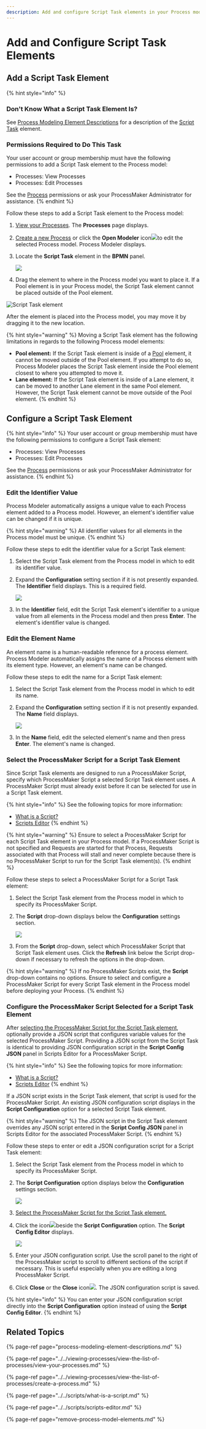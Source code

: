 ```yaml
---
description: Add and configure Script Task elements in your Process model.
---
```


# Add and Configure Script Task Elements

## Add a Script Task Element

{% hint style="info" %}
### Don't Know What a Script Task Element Is?

See [Process Modeling Element Descriptions](process-modeling-element-descriptions.md) for a description of the [Script Task](process-modeling-element-descriptions.md#script-task) element.

### Permissions Required to Do This Task

Your user account or group membership must have the following permissions to add a Script Task element to the Process model:

* Processes: View Processes
* Processes: Edit Processes

See the [Process](../../../processmaker-administration/permission-descriptions-for-users-and-groups.md#processes) permissions or ask your ProcessMaker Administrator for assistance.
{% endhint %}

Follow these steps to add a Script Task element to the Process model:

1. [View your Processes](https://processmaker.gitbook.io/processmaker-4-community/-LPblkrcFWowWJ6HZdhC/~/drafts/-LRhVZm0ddxDcGGdN5ZN/primary/designing-processes/viewing-processes/view-the-list-of-processes/view-your-processes#view-all-processes). The **Processes** page displays.
2. [Create a new Process](../../viewing-processes/view-the-list-of-processes/create-a-process.md) or click the **Open Modeler** icon![](../../../.gitbook/assets/open-modeler-edit-icon-processes-page-processes.png)to edit the selected Process model. Process Modeler displays.
3. Locate the **Script Task** element in the **BPMN** panel.

   ![](../../../.gitbook/assets/script-task-bpmn-side-bar-process-modeler-processes.png)

4. Drag the element to where in the Process model you want to place it. If a Pool element is in your Process model, the Script Task element cannot be placed outside of the Pool element.

![Script Task element](../../../.gitbook/assets/script-task-process-modeler-processes.png)

After the element is placed into the Process model, you may move it by dragging it to the new location.

{% hint style="warning" %}
Moving a Script Task element has the following limitations in regards to the following Process model elements:

* **Pool element:** If the Script Task element is inside of a [Pool](process-modeling-element-descriptions.md#pool) element, it cannot be moved outside of the Pool element. If you attempt to do so, Process Modeler places the Script Task element inside the Pool element closest to where you attempted to move it.
* **Lane element:** If the Script Task element is inside of a Lane element, it can be moved to another Lane element in the same Pool element. However, the Script Task element cannot be move outside of the Pool element.
{% endhint %}

## Configure a Script Task Element

{% hint style="info" %}
Your user account or group membership must have the following permissions to configure a Script Task element:

* Processes: View Processes
* Processes: Edit Processes

See the [Process](../../../processmaker-administration/permission-descriptions-for-users-and-groups.md#processes) permissions or ask your ProcessMaker Administrator for assistance.
{% endhint %}

### Edit the Identifier Value

Process Modeler automatically assigns a unique value to each Process element added to a Process model. However, an element's identifier value can be changed if it is unique.

{% hint style="warning" %}
All identifier values for all elements in the Process model must be unique.
{% endhint %}

Follow these steps to edit the identifier value for a Script Task element:

1. Select the Script Task element from the Process model in which to edit its identifier value.
2. Expand the **Configuration** setting section if it is not presently expanded. The **Identifier** field displays. This is a required field.  

   ![](../../../.gitbook/assets/script-task-configuration-identifier-name-process-modeler-processes.png)

3. In the **Identifier** field, edit the Script Task element's identifier to a unique value from all elements in the Process model and then press **Enter**. The element's identifier value is changed.

### Edit the Element Name

An element name is a human-readable reference for a process element. Process Modeler automatically assigns the name of a Process element with its element type. However, an element's name can be changed.

Follow these steps to edit the name for a Script Task element:

1. Select the Script Task element from the Process model in which to edit its name.
2. Expand the **Configuration** setting section if it is not presently expanded. The **Name** field displays.  

   ![](../../../.gitbook/assets/script-task-configuration-identifier-name-process-modeler-processes.png)

3. In the **Name** field, edit the selected element's name and then press **Enter**. The element's name is changed.

### Select the ProcessMaker Script for a Script Task Element

Since Script Task elements are designed to run a ProcessMaker Script, specify which ProcessMaker Script a selected Script Task element uses. A ProcessMaker Script must already exist before it can be selected for use in a Script Task element.

{% hint style="info" %}
See the following topics for more information:

* [What is a Script?](../../scripts/what-is-a-script.md)
* [Scripts Editor](../../scripts/scripts-editor.md)
{% endhint %}

{% hint style="warning" %}
Ensure to select a ProcessMaker Script for each Script Task element in your Process model. If a ProcessMaker Script is not specified and Requests are started for that Process, Requests associated with that Process will stall and never complete because there is no ProcessMaker Script to run for the Script Task element\(s\).
{% endhint %}

Follow these steps to select a ProcessMaker Script for a Script Task element:

1. Select the Script Task element from the Process model in which to specify its ProcessMaker Script.
2. The **Script** drop-down displays below the **Configuration** settings section.  

   ![](../../../.gitbook/assets/script-drop-down-script-task-process-modeler-processes.png)

3. From the **Script** drop-down, select which ProcessMaker Script that Script Task element uses. Click the **Refresh** link below the Script drop-down if necessary to refresh the options in the drop-down.

{% hint style="warning" %}
If no ProcessMaker Scripts exist, the **Script** drop-down contains no options. Ensure to select and configure a ProcessMaker Script for every Script Task element in the Process model before deploying your Process.
{% endhint %}

### Configure the ProcessMaker Script Selected for a Script Task Element

After [selecting the ProcessMaker Script for the Script Task element](add-and-configure-script-task-elements.md#select-the-processmaker-script-for-a-script-task-element), optionally provide a JSON script that configures variable values for the selected ProcessMaker Script. Providing a JSON script from the Script Task is identical to providing JSON configuration script in the **Script Config JSON** panel in Scripts Editor for a ProcessMaker Script.

{% hint style="info" %}
See the following topics for more information:

* [What is a Script?](../../scripts/what-is-a-script.md)
* [Scripts Editor](../../scripts/scripts-editor.md)
{% endhint %}

If a JSON script exists in the Script Task element, that script is used for the ProcessMaker Script. An existing JSON configuration script displays in the **Script Configuration** option for a selected Script Task element.

{% hint style="warning" %}
The JSON script in the Script Task element overrides any JSON script entered in the **Script Config JSON** panel in Scripts Editor for the associated ProcessMaker Script.
{% endhint %}

Follow these steps to enter or edit a JSON configuration script for a Script Task element:

1. Select the Script Task element from the Process model in which to specify its ProcessMaker Script.
2. The **Script Configuration** option displays below the **Configuration** settings section.  

   ![](../../../.gitbook/assets/script-configuration-script-task-process-modeler-processes.png)

3. [Select the ProcessMaker Script for the Script Task element.](add-and-configure-script-task-elements.md#select-the-processmaker-script-for-a-script-task-element)
4. Click the icon![](../../../.gitbook/assets/json-configuration-script-icon-script-task-element-process-modeler-processes.png)beside the **Script Configuration** option. The **Script Config Editor** displays.  

   ![](../../../.gitbook/assets/script-config-editor-task-element-process-modeler-processses.png)

5. Enter your JSON configuration script. Use the scroll panel to the right of the ProcessMaker script to scroll to different sections of the script if necessary. This is useful especially when you are editing a long ProcessMaker Script.
6. Click **Close** or the **Close** icon![](../../../.gitbook/assets/close-script-config-editor-script-task-element-process-modeler-processes.png). The JSON configuration script is saved.

{% hint style="info" %}
You can enter your JSON configuration script directly into the **Script Configuration** option instead of using the **Script Config Editor**.
{% endhint %}

## Related Topics

{% page-ref page="process-modeling-element-descriptions.md" %}

{% page-ref page="../../viewing-processes/view-the-list-of-processes/view-your-processes.md" %}

{% page-ref page="../../viewing-processes/view-the-list-of-processes/create-a-process.md" %}

{% page-ref page="../../scripts/what-is-a-script.md" %}

{% page-ref page="../../scripts/scripts-editor.md" %}

{% page-ref page="remove-process-model-elements.md" %}

